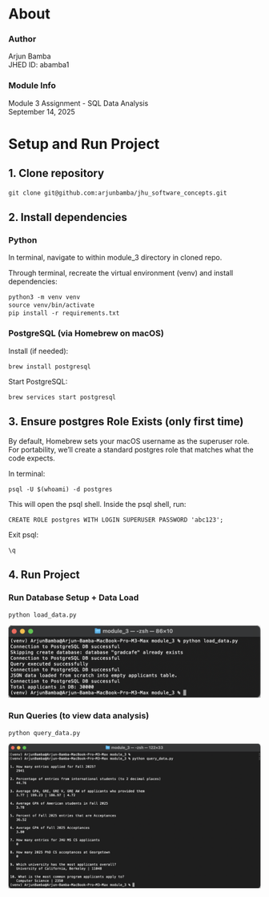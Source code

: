 # About
### Author
Arjun Bamba <br>
JHED ID: abamba1

### Module Info
Module 3 Assignment - SQL Data Analysis <br>
September 14, 2025 <br>

# Setup and Run Project
## 1. Clone repository
```
git clone git@github.com:arjunbamba/jhu_software_concepts.git
```
## 2. Install dependencies
### Python
In terminal, navigate to within module_3 directory in cloned repo.

Through terminal, recreate the virtual environment (venv) and install dependencies:
```
python3 -m venv venv
source venv/bin/activate
pip install -r requirements.txt
```
### PostgreSQL (via Homebrew on macOS)
Install (if needed):
```
brew install postgresql
```
Start PostgreSQL:
```
brew services start postgresql
```
## 3. Ensure postgres Role Exists (only first time)
By default, Homebrew sets your macOS username as the superuser role. For portability, we’ll create a standard postgres role that matches what the code expects.

In terminal:
```
psql -U $(whoami) -d postgres
```
This will open the psql shell. Inside the psql shell, run:
```
CREATE ROLE postgres WITH LOGIN SUPERUSER PASSWORD 'abc123';
```
Exit psql:
```
\q
```
## 4. Run Project
### Run Database Setup + Data Load
```
python load_data.py
```
![load_data](/module_3/Screenshot_Load_Data.jpg)

### Run Queries (to view data analysis)
```
python query_data.py
```
![query_data](/module_3/Screenshot_Query_Data.jpg)


